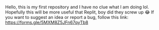 Hello, this is my first repository and I have no clue what I am doing lol.
Hopefully this will be more useful that Replit, boy did they screw up 😂
If you want to suggest an idea or report a bug, follow this link: https://forms.gle/5MXM8Z5JFn67qyTb8
